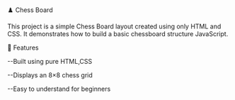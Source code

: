 ♟️ Chess Board

This project is a simple Chess Board layout created using only HTML and CSS.
It demonstrates how to build a basic chessboard structure  JavaScript.


🚀 Features

--Built using pure HTML,CSS

--Displays an 8×8 chess grid

--Easy to understand for beginners
